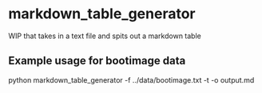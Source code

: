 # markdown_table_generator
WIP that takes in a text file and spits out a markdown table

## Example usage for bootimage data
python markdown_table_generator -f ../data/bootimage.txt -t -o output.md